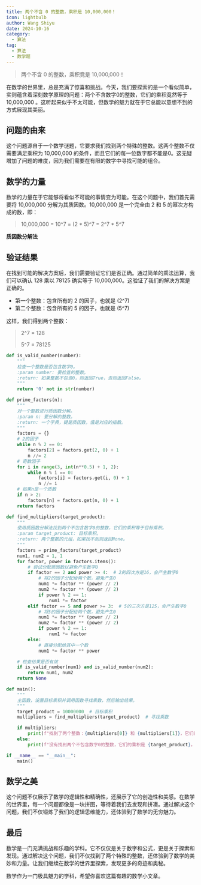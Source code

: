 ```yaml
---
title: 两个不含 0 的整数，乘积是 10,000,000！
icon: lightbulb
author: Wang Shiyu
date: 2024-10-16
category:
  - 算法
tag:
  - 算法
  - 数学题
---
```



> 两个不含 0 的整数，乘积竟是 10,000,000！
> 
> 


在数学的世界里，总是充满了惊喜和挑战。今天，我们要探索的是一个看似简单，实则蕴含着深刻数学原理的问题：两个不含数字0的整数，它们的乘积竟然等于 10,000,000 。这听起来似乎不太可能，但数学的魅力就在于它总能以意想不到的方式展现其美丽。


## 问题的由来

这个问题源自于一个数学谜题，它要求我们找到两个特殊的整数。这两个整数不仅需要满足乘积为 10,000,000 的条件，而且它们的每一位数字都不能是0。这无疑增加了问题的难度，因为我们需要在有限的数字中寻找可能的组合。


## 数学的力量

数学的力量在于它能够将看似不可能的事情变为可能。在这个问题中，我们首先需要将 10,000,000 分解为其质因数。10,000,000 是一个完全由 2 和 5 的幂次方构成的数，即：

> 10,000,000 = 10^7 = (2 * 5)^7 = 2^7 * 5^7

**质因数分解法**


## 验证结果

在找到可能的解决方案后，我们需要验证它们是否正确。通过简单的乘法运算，我们可以确认 128 乘以 78125 确实等于 10,000,000。这验证了我们的解决方案是正确的。

- 第一个整数：包含所有的 2 的因子，也就是 (2^7)
- 第二个整数：包含所有的 5 的因子，也就是 (5^7)

这样，我们得到两个整数：

> 2^7 = 128
> 
> 5^7 = 78125


```py
def is_valid_number(number):
    """
    检查一个整数是否包含数字0。
    :param number: 要检查的整数。
    :return: 如果整数不包含0，则返回True，否则返回False。
    """
    return '0' not in str(number)

def prime_factors(n):
    """
    对一个整数进行质因数分解。
    :param n: 要分解的整数。
    :return: 一个字典，键是质因数，值是对应的指数。
    """
    factors = {}
    # 2的因子
    while n % 2 == 0:
        factors[2] = factors.get(2, 0) + 1
        n //= 2
    # 奇数因子
    for i in range(3, int(n**0.5) + 1, 2):
        while n % i == 0:
            factors[i] = factors.get(i, 0) + 1
            n //= i
    # 如果n是一个质数
    if n > 2:
        factors[n] = factors.get(n, 0) + 1
    return factors

def find_multipliers(target_product):
    """
    使用质因数分解法找到两个不包含数字0的整数，它们的乘积等于目标乘积。
    :param target_product: 目标乘积。
    :return: 两个整数的元组，如果找不到则返回None。
    """
    factors = prime_factors(target_product)
    num1, num2 = 1, 1
    for factor, power in factors.items():
        # 尝试分配质因数以避免产生数字0
        if factor == 2 and power >= 4:  # 2的四次方是16，会产生数字0
            # 将2的因子分配给两个数，避免产生0
            num1 *= factor ** (power // 2)
            num2 *= factor ** (power // 2)
            if power % 2 == 1:
                num1 *= factor
        elif factor == 5 and power >= 3:  # 5的三次方是125，会产生数字0
            # 将5的因子分配给两个数，避免产生0
            num1 *= factor ** (power // 2)
            num2 *= factor ** (power // 2)
            if power % 2 == 1:
                num1 *= factor
        else:
            # 直接分配给其中一个数
            num1 *= factor ** power

    # 检查结果是否有效
    if is_valid_number(num1) and is_valid_number(num2):
        return num1, num2
    return None

def main():
    """
    主函数，设置目标乘积并调用函数寻找乘数，然后输出结果。
    """
    target_product = 10000000  # 目标乘积
    multipliers = find_multipliers(target_product)  # 寻找乘数

    if multipliers:
        print(f"找到了两个整数：{multipliers[0]} 和 {multipliers[1]}，它们的乘积是 {target_product}。")
    else:
        print(f"没有找到两个不包含数字0的整数，它们的乘积是 {target_product}。")

if __name__ == "__main__":
    main()

```



## 数学之美

这个问题不仅展示了数学的逻辑性和精确性，还展示了它的创造性和美感。在数学的世界里，每一个问题都像是一块拼图，等待着我们去发现和拼凑。通过解决这个问题，我们不仅锻炼了我们的逻辑思维能力，还体验到了数学的无穷魅力。


## 最后

数学是一门充满挑战和乐趣的学科。它不仅仅是关于数字和公式，更是关于探索和发现。通过解决这个问题，我们不仅找到了两个特殊的整数，还体验到了数学的美妙和力量。让我们继续在数学的世界里探索，发现更多的奇迹和奥秘。

数学作为一门极具魅力的学科，希望你喜欢这篇有趣的数学小文章。

